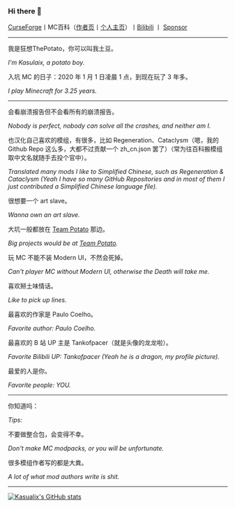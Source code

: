 ### Hi there 👋

[CurseForge](https://www.curseforge.com/members/potato_____boy/projects)丨MC百科（[作者页](https://www.mcmod.cn/author/25929.html)丨[个人主页](https://center.mcmod.cn/257643/)）丨[Bilibili](https://space.bilibili.com/387636714) 丨 [Sponsor](https://afdian.net/a/callmekall)

____

我是狂想ThePotato，你可以叫我土豆。

_I'm Kasulaix, a potato boy._

入坑 MC 的日子：2020 年 1 月 1 日凌晨 1 点，到现在玩了 3 年多。

_I play Minecraft for 3.25 years._

____

会看崩溃报告但不会看所有的崩溃报告。

_Nobody is perfect, nobody can solve all the crashes, and neither am I._

也汉化自己喜欢的模组，有很多，比如 Regeneration、Cataclysm（嗯，我的 Github Repo 这么多，大都不过贡献一个 zh_cn.json 罢了）（常为往百科搬模组取中文名就随手去投个官中）。

_Translated many mods I like to Simplified Chinese, such as Regeneration & Cataclysm (Yeah I have so many GitHub Repositories and in most of them I just contributed a Simplified Chinese language file)._

很想要一个 art slave。

_Wanna own an art slave._

大坑一般都放在 [Team Potato](https://github.com/orgs/MCTeamPotato/repositories) 那边。

_Big projects would be at [Team Potato](https://github.com/orgs/MCTeamPotato/repositories)._

玩 MC 不能不装 Modern UI，不然会死掉。

_Can't player MC without Modern UI, otherwise the Death will take me._

喜欢掰土味情话。

_Like to pick up lines._

最喜欢的作家是 Paulo Coelho。

_Favorite author: Paulo Coelho._

最喜欢的 B 站 UP 主是 Tankofpacer（就是头像的龙龙啦）。

_Favorite Bilibili UP: Tankofpacer (Yeah he is a dragon, my profile picture)._

最爱的人是你。

_Favorite people: YOU._
____

你知道吗：

_Tips:_

不要做整合包，会变得不幸。

_Don't make MC modpacks, or you will be unfortunate._

很多模组作者写的都是大粪。

_A lot of what mod authors write is shit._
____

[![Kasualix's GitHub stats](https://github-readme-stats.vercel.app/api?username=Kasualix)](https://github.com/anuraghazra/github-readme-stats)
